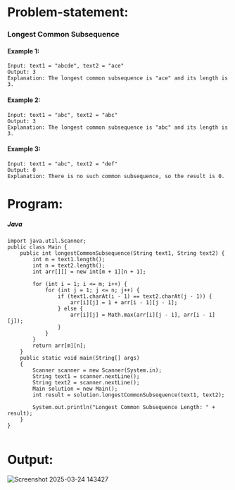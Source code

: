 # Problem-statement:
### Longest Common Subsequence
#### Example 1:
```
Input: text1 = "abcde", text2 = "ace" 
Output: 3  
Explanation: The longest common subsequence is "ace" and its length is 3.
```
#### Example 2:
```
Input: text1 = "abc", text2 = "abc"
Output: 3
Explanation: The longest common subsequence is "abc" and its length is 3.
```
#### Example 3:
```
Input: text1 = "abc", text2 = "def"
Output: 0
Explanation: There is no such common subsequence, so the result is 0.
```
# Program:
##### Java
```
import java.util.Scanner;
public class Main {
    public int longestCommonSubsequence(String text1, String text2) {
        int m = text1.length();
        int n = text2.length();
        int arr[][] = new int[m + 1][n + 1];

        for (int i = 1; i <= m; i++) {
            for (int j = 1; j <= n; j++) {
                if (text1.charAt(i - 1) == text2.charAt(j - 1)) {
                    arr[i][j] = 1 + arr[i - 1][j - 1];
                } else {
                    arr[i][j] = Math.max(arr[i][j - 1], arr[i - 1][j]);
                }
            }
        }
        return arr[m][n];
    }
    public static void main(String[] args) 
    {
        Scanner scanner = new Scanner(System.in);
        String text1 = scanner.nextLine();
        String text2 = scanner.nextLine();
        Main solution = new Main();
        int result = solution.longestCommonSubsequence(text1, text2);

        System.out.println("Longest Common Subsequence Length: " + result);
    }
}


```
# Output:
![Screenshot 2025-03-24 143427](https://github.com/user-attachments/assets/79a63de8-3c4b-4c87-8e71-56dd5c691168)
